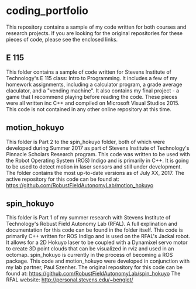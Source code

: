 # coding_portfolio
This repository contains a sample of my code written for both courses and research projects.  If you are looking for the original repositories for these pieces of code, please see the enclosed links.

## E 115
This folder contains a sample of code written for Stevens Institute of Technology's E 115 class: Intro to Programming.  It includes a few of my homework assignments, including a calculator program, a grade average claculator, and a "vending machine".  It also contains my final project - a game that I recommend playing before reading the code.  These pieces were all written inc C++ and compiled on Microsoft Visual Studios 2015.  This code is not contained in any other online repository at this time.

## motion_hokuyo
This folder is Part 2 to the spin_hokuyo folder, both of which were developed during Summer 2017 as part of Stevens Institute of Technology's Pinnacle Scholars Research program.  This code was written to be used with the Robot Operating System (ROS) Indigo and is primarily in C++.  It is going to be used to detect motion in laser sensors and still under development.  The folder contains the most up-to-date versions as of July XX, 2017.  The active repository for this code can be found at: https://github.com/RobustFieldAutonomyLab/motion_hokuyo

## spin_hokuyo
This folder is Part 1 of my summer research with Stevens Institute of Technology's Robust Field Autonomy Lab (RFAL).  A full explination and documentation for this code can be found in the folder itself.  This code is primarily C++ written for ROS Indigo and is used on the RFAL's Jackal robot.  It allows for a 2D Hokuyo laser to be coupled with a Dynamixel servo motor to create 3D point clouds that can be visualized in rviz and used in an octomap.  spin_hokuyo is currently in the process of becoming a ROS package.  This code and motion_hokuyo were developed in conjunction with my lab partner, Paul Szenher.
The original repository for this code can be found at: https://github.com/RobustFieldAutonomyLab/spin_hokuyo
The RFAL website: http://personal.stevens.edu/~benglot/
